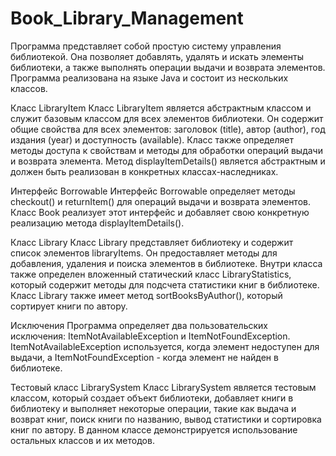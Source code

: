 # Book_Library_Management

Программа представляет собой простую систему управления библиотекой. Она позволяет добавлять, удалять и искать элементы библиотеки, а также выполнять операции выдачи и возврата элементов. Программа реализована на языке Java и состоит из нескольких классов.

Класс LibraryItem
Класс LibraryItem является абстрактным классом и служит базовым классом для всех элементов библиотеки. Он содержит общие свойства для всех элементов: заголовок (title), автор (author), год издания (year) и доступность (available). Класс также определяет методы доступа к свойствам и методы для обработки операций выдачи и возврата элемента. Метод displayItemDetails() является абстрактным и должен быть реализован в конкретных классах-наследниках.

Интерфейс Borrowable
Интерфейс Borrowable определяет методы checkout() и returnItem() для операций выдачи и возврата элементов. Класс Book реализует этот интерфейс и добавляет свою конкретную реализацию метода displayItemDetails().

Класс Library
Класс Library представляет библиотеку и содержит список элементов libraryItems. Он предоставляет методы для добавления, удаления и поиска элементов в библиотеке. Внутри класса также определен вложенный статический класс LibraryStatistics, который содержит методы для подсчета статистики книг в библиотеке. Класс Library также имеет метод sortBooksByAuthor(), который сортирует книги по автору.

Исключения
Программа определяет два пользовательских исключения: ItemNotAvailableException и ItemNotFoundException. ItemNotAvailableException используется, когда элемент недоступен для выдачи, а ItemNotFoundException - когда элемент не найден в библиотеке.

Тестовый класс LibrarySystem
Класс LibrarySystem является тестовым классом, который создает объект библиотеки, добавляет книги в библиотеку и выполняет некоторые операции, такие как выдача и возврат книг, поиск книги по названию, вывод статистики и сортировка книг по автору. В данном классе демонстрируется использование остальных классов и их методов.
